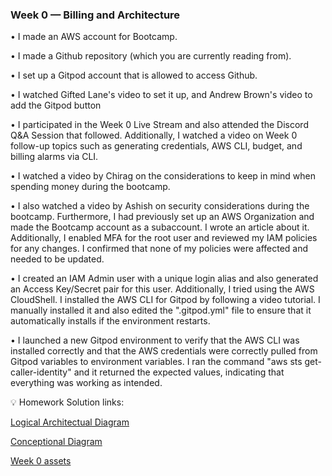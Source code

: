 ### Week 0 — Billing and Architecture

• I made an AWS account for Bootcamp. 

• I made a Github repository (which you are currently reading from).

• I set up a Gitpod account that is allowed to access Github. 

• I watched Gifted Lane's video to set it up, and Andrew Brown's video to add the Gitpod button

• I participated in the Week 0 Live Stream and also attended the Discord Q&A Session that followed. Additionally, I watched a video on Week 0 follow-up topics such as generating credentials, AWS CLI, budget, and billing alarms via CLI.

• I watched a video by Chirag on the considerations to keep in mind when spending money during the bootcamp.

• I also watched a video by Ashish on security considerations during the bootcamp. Furthermore, I had previously set up an AWS Organization and made the Bootcamp account as a subaccount. I wrote an article about it. Additionally, I enabled MFA for the root user and reviewed my IAM policies for any changes. I confirmed that none of my policies were affected and needed to be updated.

• I created an IAM Admin user with a unique login alias and also generated an Access Key/Secret pair for this user. Additionally, I tried using the AWS CloudShell. I installed the AWS CLI for Gitpod by following a video tutorial. I manually installed it and also edited the ".gitpod.yml" file to ensure that it automatically installs if the environment restarts.

• I launched a new Gitpod environment to verify that the AWS CLI was installed correctly and that the AWS credentials were correctly pulled from Gitpod variables to environment variables. I ran the command "aws sts get-caller-identity" and it returned the expected values, indicating that everything was working as intended.

:bulb: Homework Solution links:

[Logical Architectual Diagram](https://lucid.app/lucidchart/8c0de0ca-39bd-48f1-ae4c-a1d544594505/edit?viewport_loc=-504%2C-901%2C3275%2C1742%2C0_0&invitationId=inv_4a6763c3-e501-4a69-8834-5e7a9c78ce90)

[Conceptional Diagram](https://lucid.app/lucidchart/13223fc5-be39-48c1-bf61-bd0548eccb1e/edit?viewport_loc=-153%2C1%2C2412%2C1283%2C0_0&invitationId=inv_8d69da79-f7f8-4644-b61d-9c6bba0e82d2)

[Week 0 assets](https://github.com/armansat/aws-bootcamp-cruddur-2023/tree/main/journal/week0-assets)
